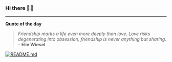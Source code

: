 ### Hi there 👋🏻


---

**Quote of the day**

> *Friendship marks a life even more deeply than love. Love risks degenerating into obsession, friendship is never anything but sharing.* - **Elie Wiesel** 

[![README.md](https://github.com/marcolovazzano/marcolovazzano/actions/workflows/readme.yml/badge.svg?branch=main)](https://github.com/marcolovazzano/marcolovazzano/actions/workflows/readme.yml)

